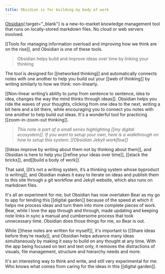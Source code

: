 ```yaml
---
title: Obsidian is for building my body of work
---
```

[Obsidian](http://obsidian.md/){:target="_blank"} is a new-to-market knowledge management tool that runs on locally-stored markdown files. No cloud or web servers involved.

[[Tools for managing information overload and improving how we think are on the rise]], and Obsidian is one of these tools.

> Obsidian helps build and improve ideas over time by linking your thinking

The tool is designed for [[networked thinking]] and automatically connects notes with one another to help you build out your [[web of thinking]] by writing similarly to how we think: non-linearly.

[[Non-linear writing’s ability to jump from sentence to sentence, idea to idea, changes the way the mind thinks through ideas]].  Obsidian helps you ride the waves of your thoughts, clicking from one idea to the next, writing a bit here and a bit there, while encouraging you to connect you notes with one another to help build out ideas. It's a wonderful tool for practicing [[zoom-in-zoom-out thinking]].

> *This note is part of a small series highlighting [[my digital ecosystem]]. If you want to setup your own, here is a walkthrough on how to setup this system: [[Obsidian Jekyll workflow]]*

[[Ideas improve by writing about them not by thinking about them]], and Obsidian is here to help you [[refine your ideas over time]], [[stack the bricks]], and[[build a body of work]].

That said, [[It’s not a writing system, it’s a thinking system whose byproduct is writing]], and Obsidian makes it easy to iterate on ideas and publish them to this site through a git workflow and Jekyll website, which also runs on markdown files.

It's all an experiment for me, but Obsidian has now overtaken Bear as my go to app for tending this [[digital garden]] because of the speed at which it helps me process ideas and turn them into more complete pieces of work. Bear, while I love the app through and through, made updating and keeping note links in sync a manual and cumbersome process that took unnecessary time. Obsidian does those things for me, so Bear is out.

While [[these notes are written for myself]], it's important to [[Share ideas before they’re ready]], and Obsidian helps advance many ideas simultaneously by making it easy to build on any thought at any time. With the app being focused on text and text only, it removes the distractions of visuals, file management, structure and hierarchy needs and more.

It's an interesting way to think and write, and still very experimental for me. Who knows what comes from caring for the ideas in this [[digital garden]].